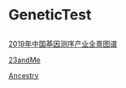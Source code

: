 # GeneticTest

##

[2019年中国基因测序产业全景图谱](http://www.biodiscover.com/news/0/733109.html)  

[23andMe](https://www.23andme.com/?new=true&vip=true)  

[Ancestry](https://www.ancestry.com/)  
